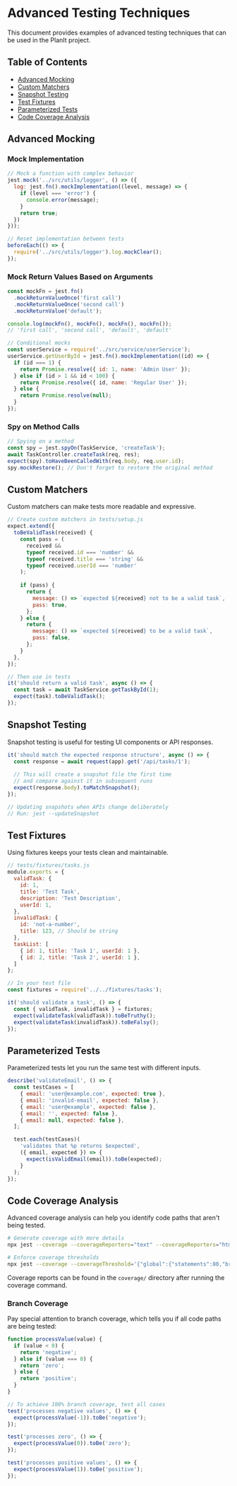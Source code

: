 # Advanced Testing Techniques

This document provides examples of advanced testing techniques that can be used in the PlanIt project.

## Table of Contents

- [Advanced Mocking](#advanced-mocking)
- [Custom Matchers](#custom-matchers)
- [Snapshot Testing](#snapshot-testing)
- [Test Fixtures](#test-fixtures)
- [Parameterized Tests](#parameterized-tests)
- [Code Coverage Analysis](#code-coverage-analysis)

## Advanced Mocking

### Mock Implementation

```javascript
// Mock a function with complex behavior
jest.mock('../src/utils/logger', () => ({
  log: jest.fn().mockImplementation((level, message) => {
    if (level === 'error') {
      console.error(message);
    }
    return true;
  })
}));

// Reset implementation between tests
beforeEach(() => {
  require('../src/utils/logger').log.mockClear();
});
```

### Mock Return Values Based on Arguments

```javascript
const mockFn = jest.fn()
  .mockReturnValueOnce('first call')
  .mockReturnValueOnce('second call')
  .mockReturnValue('default');

console.log(mockFn(), mockFn(), mockFn(), mockFn());
// 'first call', 'second call', 'default', 'default'

// Conditional mocks
const userService = require('../src/service/userService');
userService.getUserById = jest.fn().mockImplementation((id) => {
  if (id === 1) {
    return Promise.resolve({ id: 1, name: 'Admin User' });
  } else if (id > 1 && id < 100) {
    return Promise.resolve({ id, name: 'Regular User' });
  } else {
    return Promise.resolve(null);
  }
});
```

### Spy on Method Calls

```javascript
// Spying on a method
const spy = jest.spyOn(TaskService, 'createTask');
await TaskController.createTask(req, res);
expect(spy).toHaveBeenCalledWith(req.body, req.user.id);
spy.mockRestore(); // Don't forget to restore the original method
```

## Custom Matchers

Custom matchers can make tests more readable and expressive.

```javascript
// Create custom matchers in tests/setup.js
expect.extend({
  toBeValidTask(received) {
    const pass = (
      received &&
      typeof received.id === 'number' &&
      typeof received.title === 'string' &&
      typeof received.userId === 'number'
    );
    
    if (pass) {
      return {
        message: () => `expected ${received} not to be a valid task`,
        pass: true,
      };
    } else {
      return {
        message: () => `expected ${received} to be a valid task`,
        pass: false,
      };
    }
  },
});

// Then use in tests
it('should return a valid task', async () => {
  const task = await TaskService.getTaskById(1);
  expect(task).toBeValidTask();
});
```

## Snapshot Testing

Snapshot testing is useful for testing UI components or API responses.

```javascript
it('should match the expected response structure', async () => {
  const response = await request(app).get('/api/tasks/1');
  
  // This will create a snapshot file the first time
  // and compare against it in subsequent runs
  expect(response.body).toMatchSnapshot();
});

// Updating snapshots when APIs change deliberately
// Run: jest --updateSnapshot
```

## Test Fixtures

Using fixtures keeps your tests clean and maintainable.

```javascript
// tests/fixtures/tasks.js
module.exports = {
  validTask: {
    id: 1,
    title: 'Test Task',
    description: 'Test Description',
    userId: 1,
  },
  invalidTask: {
    id: 'not-a-number',
    title: 123, // Should be string
  },
  taskList: [
    { id: 1, title: 'Task 1', userId: 1 },
    { id: 2, title: 'Task 2', userId: 1 },
  ]
};

// In your test file
const fixtures = require('../../fixtures/tasks');

it('should validate a task', () => {
  const { validTask, invalidTask } = fixtures;
  expect(validateTask(validTask)).toBeTruthy();
  expect(validateTask(invalidTask)).toBeFalsy();
});
```

## Parameterized Tests

Parameterized tests let you run the same test with different inputs.

```javascript
describe('validateEmail', () => {
  const testCases = [
    { email: 'user@example.com', expected: true },
    { email: 'invalid-email', expected: false },
    { email: 'user@example', expected: false },
    { email: '', expected: false },
    { email: null, expected: false },
  ];

  test.each(testCases)(
    'validates that %p returns $expected',
    ({ email, expected }) => {
      expect(isValidEmail(email)).toBe(expected);
    }
  );
});
```

## Code Coverage Analysis

Advanced coverage analysis can help you identify code paths that aren't being tested.

```bash
# Generate coverage with more details
npx jest --coverage --coverageReporters="text" --coverageReporters="html" --collectCoverageFrom="src/**/*.js"

# Enforce coverage thresholds
npx jest --coverage --coverageThreshold='{"global":{"statements":80,"branches":80,"functions":80,"lines":80}}'
```

Coverage reports can be found in the `coverage/` directory after running the coverage command.

### Branch Coverage

Pay special attention to branch coverage, which tells you if all code paths are being tested:

```javascript
function processValue(value) {
  if (value < 0) {
    return 'negative';
  } else if (value === 0) {
    return 'zero';
  } else {
    return 'positive';
  }
}

// To achieve 100% branch coverage, test all cases
test('processes negative values', () => {
  expect(processValue(-1)).toBe('negative');
});

test('processes zero', () => {
  expect(processValue(0)).toBe('zero');
});

test('processes positive values', () => {
  expect(processValue(1)).toBe('positive');
});
```
